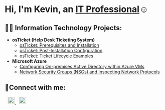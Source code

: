 <h1>Hi, I'm Kevin, an <a href="https://linkedin.com/in/kevin-orellana-6457aa252/">IT Professional</a>☺</h1>

<h2>👨‍💻 Information Technology Projects:</h2>

- <b>osTicket (Help Desk Ticketing System)</b>
  - [osTicket: Prerequisites and Installation](https://github.com/kevinorellana01/osticket-prereqs)
  - [osTicket: Post-Installation Configuration](https://github.com/kevinorellana01/post-install-config)
  - [osTicket: Ticket Lifecycle Examples](https://github.com/kevinorellana01/ticket-lifecycle)
- <b>Microsoft Azure</b>
  - [Configuring On-premises Active Directory within Azure VMs](https://github.com/kevinorellana01/configure-ad)
  - [Network Security Groups (NSGs) and Inspecting Network Protocols](https://github.com/kevinorellana01/azure-network-protocols)

<h2>🤳Connect with me:</h2>

<a href="https://linkedin.com/in/Kevin" target="_blank" style="margin-left:10px;">
  <img alt="LinkedIn" width="22px" src="https://cdn.jsdelivr.net/npm/simple-icons@v3/icons/linkedin.svg" />
</a>
<a href="https://medium.com/@kevinn.orellana01" target="_blank" style="margin-left:10px;">
  <img alt="Medium" width="22px" src="https://cdn.jsdelivr.net/npm/simple-icons@v3/icons/medium.svg" />
</a>

[linkedin]: https://www.linkedin.com/in/kevin-orellana-6457aa252/
[medium]: https://medium.com/@kevinn.orellana01

